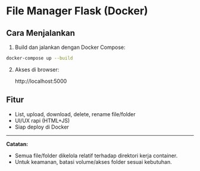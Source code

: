 # File Manager Flask (Docker)

## Cara Menjalankan

1. Build dan jalankan dengan Docker Compose:

```bash
docker-compose up --build
```

2. Akses di browser:

    http://localhost:5000

## Fitur
- List, upload, download, delete, rename file/folder
- UI/UX rapi (HTML+JS)
- Siap deploy di Docker

---

**Catatan:**
- Semua file/folder dikelola relatif terhadap direktori kerja container.
- Untuk keamanan, batasi volume/akses folder sesuai kebutuhan. 